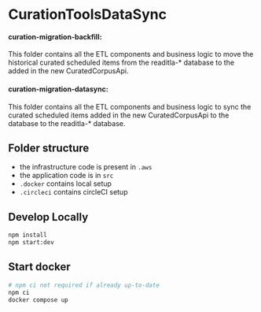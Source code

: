 # CurationToolsDataSync

#### curation-migration-backfill:
This folder contains all the ETL components and business logic to move the historical curated scheduled items from the readitla-* database to the added in the new CuratedCorpusApi.

#### curation-migration-datasync:
This folder contains all the ETL components and business logic to sync the curated scheduled items added in the new CuratedCorpusApi to the database to the readitla-* database.

## Folder structure
- the infrastructure code is present in `.aws`
- the application code is in `src`
- `.docker` contains local setup
- `.circleci` contains circleCI setup

## Develop Locally
```bash
npm install
npm start:dev
```

## Start docker
```bash
# npm ci not required if already up-to-date
npm ci
docker compose up
```
